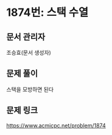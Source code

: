 # 1874번: 스택 수열
## 문서 관리자
조승효(문서 생성자)
## 문제 풀이
스택을 모방하면 된다
## 문제 링크
https://www.acmicpc.net/problem/1874